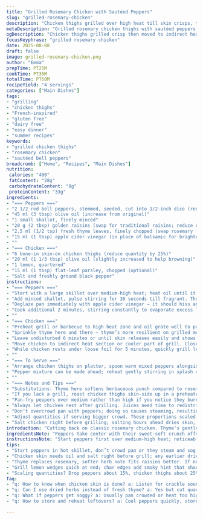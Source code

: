 ```yaml
---
title: "Grilled Rosemary Chicken with Sautéed Peppers"
slug: "grilled-rosemary-chicken"
description: "Chicken thighs grilled over high heat till skin crisps, then slow-finished indirect heat to lock juices. Sautéed diced bell peppers with shallots, golden raisins, fresh thyme instead of rosemary, apple cider vinegar swaps balsamic; cumin seed adds earthiness. Balanced sweet-tart notes from vinegar and raisins contrast smoky chicken. Simple, rustic, gluten-dairy-egg-nut free."
metaDescription: "Grilled rosemary chicken thighs with sautéed peppers, golden raisins, and fresh thyme. Bright apple cider vinegar adds tang; skin crisps, juices lock in. Rustic, gluten free."
ogDescription: "Chicken thighs grilled crisp then moved to indirect heat; peppers diced small, raisins plump, brightened by apple cider vinegar. Rustic, simple, gluten & dairy-free."
focusKeyphrase: "grilled rosemary chicken"
date: 2025-08-08
draft: false
image: grilled-rosemary-chicken.png
author: "Emma"
prepTime: PT25M
cookTime: PT35M
totalTime: PT60M
recipeYield: "4 servings"
categories: ["Main Dishes"]
tags:
- "grilling"
- "chicken thighs"
- "French-inspired"
- "gluten free"
- "dairy free"
- "easy dinner"
- "summer recipes"
keywords:
- "grilled chicken thighs"
- "rosemary chicken"
- "sautéed bell peppers"
breadcrumb: ["Home", "Recipes", "Main Dishes"]
nutrition: 
 calories: "400"
 fatContent: "28g"
 carbohydrateContent: "8g"
 proteinContent: "33g"
ingredients:
- "=== Peppers ==="
- "2 1/2 red bell peppers, stemmed, seeded, cut into 1/2-inch dice (reduce quantity by 15%)"
- "45 ml (3 tbsp) olive oil (increase from original)"
- "1 small shallot, finely minced"
- "20 g (2 tbsp) golden raisins (swap for traditional raisins; reduce quantity by 1 tbsp)"
- "2.5 ml (1/2 tsp) fresh thyme leaves, finely chopped (swap rosemary for thyme for a subtle earthier note)"
- "15 ml (1 tbsp) apple cider vinegar (in place of balsamic for brightness)"
- ""
- "=== Chicken ==="
- "6 bone-in skin-on chicken thighs (reduce quantity by 25%)"
- "20 ml (1 1/3 tbsp) olive oil (slightly increased to help browning)"
- "1 lemon, quartered"
- "15 ml (1 tbsp) flat-leaf parsley, chopped (optional)"
- "Salt and freshly ground black pepper"
instructions:
- "=== Peppers ==="
- "Start with a large skillet over medium-high heat; heat oil until it shimmers but not smoking. Toss peppers in, spread out. Listen for a faint sizzle, peppers should soften but retain some bite. Stir occasionally, letting edges caramelize lightly — look for light golden patches, not blackened."
- "Add minced shallot, pulse stirring for 30 seconds till fragrant. Throw in raisins and thyme — raisins should plump quickly but remain whole, thyme infuses subtle aroma without overpowering."
- "Deglaze pan immediately with apple cider vinegar — it should hiss and sizzle on contact, scraping up any fond stuck to the bottom to dissolve concentrated flavor buildup."
- "Cook additional 2 minutes, stirring constantly to evaporate excess liquid; peppers glossy but not muddy. Finish seasoning with salt and fresh black pepper, brief tasting to adjust balance. Keep warm, but off heat to prevent loss of texture."
- ""
- "=== Chicken ==="
- "Preheat grill or barbecue to high heat zone and oil grate well to prevent sticking. Working quickly, brush chicken thighs all over with olive oil. Season liberally with salt, freshly cracked pepper."
- "Sprinkle thyme here and there — thyme’s more resilient on grilled meat, subtly enhancing but not dominating. Set thighs skin-side down over direct heat, listen for immediate crackle as skin hits hot grate."
- "Leave undisturbed 6 minutes or until skin releases easily and shows dark golden brown hues—resist flipping too soon or skin tears. Turn thighs, sear other side 5 minutes just to brown lightly."
- "Move chicken to indirect heat section or cooler part of grill. Close lid, let finish cooking gently another 8-10 minutes. Check internal temp near bone—should reach 74C (165F) or juices run clear when pierced. Avoid guessing by time alone; touch skin—firm but springs back slightly signals doneness."
- "While chicken rests under loose foil for 5 minutes, quickly grill lemon quarters until lightly charred and soft — adds smoky citrus hint, easy squeeze brightens dish."
- ""
- "=== To Serve ==="
- "Arrange chicken thighs on platter, spoon warm mixed peppers alongside. Scatter chopped parsley over meat for color and freshness. Squeeze charred lemon wedges over everything just before eating."
- "Pepper mixture can be made ahead; reheat gently stirring in splash of water or stock, to loosen if it thickened too much."
- ""
- "=== Notes and Tips ==="
- "Substitutions: Thyme here softens herbaceous punch compared to rosemary, great if you prefer gentler flavor or thyme sitting well with sweet raisins. Apple cider vinegar lighter and tangier than balsamic; if balsamic on hand, feel free to revert but reduce quantity to avoid overpowering sweetness."
- "If you lack a grill, roast chicken thighs skin-side up in a preheated 230C (450F) oven on a wire rack in roasting pan for 35-40 minutes, finishing under broiler last 3-4 minutes to crisp skin, watching closely."
- "Pan-fry peppers over medium rather than high if you notice they burn too fast, stirring more often to prevent scorching. Raisins sometimes scorch quickly due to sugar content; add them late enough to avoid this."
- "Always let chicken rest after grilling. Juices need time to redistribute or they spill out when cut, creating dry meat—one of the biggest rookie mistakes."
- "Don’t overcrowd pan with peppers; doing so causes steaming, resulting in soggy peppers rather than the wanted tender-crisp with some caramelization."
- "Adjust quantities if serving bigger crowd. These proportions scaled down by about 30% from original for lighter portioning; adjust oil amounts proportionally if increased quantities to keep browning efficiency."
- "Salt chicken right before grilling; salting hours ahead dries skin, works if you want super-crisp but risks meat drying if too long."
introduction: "Cutting back on classic rosemary chicken. Thyme's gentler, pairs nicely with sweet raisins. Apple cider vinegar gives a sharp zing rather than syrupy balsamic — sometimes less is more. Chicken thighs, skin on for crunch, grilled hot then moved off direct heat to finish like a pro. Peppers diced smaller for even cooking but not mush. Watch those raisins closely—sugar burns faster than you think. Lemon grilled for smoky brightness. Learned that resting chicken changes everything. Don’t rush. Peppers need room to fry, no crowding or you get soggy mess. Quick shallot add for aroma right after peppers soften. Timing’s everything, but look, listen, smell your food. Food talks back when you pay attention."
ingredientsNote: "Peppers take center with their sweet-soft crunch offset by plump raisins; downsized by 15% from original to avoid overeating carbs. Thyme instead of rosemary softens the herbal punch, better suited to raisins’ sweetness. Swapped balsamic for apple cider vinegar to add brightness without sticky sweetness overpowering peppers. Oil quantity upped slightly to encourage caramelization without burning. Use fresh thyme if you’ve got it; dried can overpower here. Chicken quantity trimmed to 6 thighs, easier for four people especially with sides. More oil on chicken skin promotes better crisping during grilling. Lemon wedges grilled last minute to avoid drying out. Parsley optional but adds fresh herbal note and color. Great for dairy/nut/egg/gluten restrictions. Remember to season well—salt and pepper are your best friends here."
instructionsNote: "Start peppers first over medium-high heat; noticeable sizzle means pan is hot enough. Don't crowd pan or peppers steam and soften too much. Golden edges mean Maillard reaction kicked in. Add shallots only after peppers show some color to avoid burning shallots’ sugars. Raisins added late to prevent bitterness. Vinegar deglaze brings brightness while loosening flavor bits stuck to pan. Stir consistently after adding acid so flavors meld evenly. Chicken grilled in two phases - direct heat for skin browning then indirect for slow finish prevents dryness—trust me, many skip this step and dry out meat. Resting meat 5 minutes prevents juice loss. Grilling lemons char edges for smoky aroma, elevates final squeeze. Salt chicken just before grilling to maintain skin texture. Check doneness by feel and appearance, not just time; a firm bounce-back finger press on skin signals cooked but still juicy. Don't flip chicken repeatedly or skin tears. Make sure grill grates are oiled — no sticking means intact crispy skin."
tips:
- "Start peppers in hot skillet, don’t crowd pan or they steam and sog. Wait for faint sizzle, edges brown just slight; listen sharp. Throw shallots in only when peppers show color. Raisins last minute, else scorch quick. Vinegar hits pan makes that sizzle pop, scrape fond up fast or flavor dulls. Stir constantly once acid in; evaporation dialed in to stop sogginess."
- "Chicken skin needs oil and salt right before grill; any earlier dries and tears. High heat first, skin hits grate makes crackle sound; wait six solid minutes no peeking. Dark golden edges means Maillard working. Flip once only; flipping early rips skin. Move to indirect after sear, let heat finish slow or risk dry meat. Check doneness by feel—skin firm but springy—not just timer countdown."
- "Thyme replaces rosemary, softer herb note fits raisins better. If no fresh, dried risks overpower. Apple cider vinegar swaps balsamic; less thick, sharper bite. Can switch vinegar types but reduce balsamic qty due to sweetness; balance crucial. Raisins plump fast; keep a close eye or burn. Add water or stock splash when reheating leftovers to loosen pepper mix if thickened."
- "Grill lemon wedges quick at end; char edges add smoky hint that sharpens chicken flavor. Easy but makes difference. Rest chicken loosely tented five min; juices redistribute or spill when cut otherwise. Overcrowd pan with peppers and texture dies—use lower heat if frying seems too fast, slow caramelization better."
- "Scaling quantities? Drop peppers about 15%, chicken thighs about 25% from original. Oil scaling matters—too little burns, too much soggy. Adjust proportionally for browning efficiency. Parsley optional—adds fresh color clear brightness. Grilling indoors? Use oven at 230C on rack, broil last three minutes for skin crisp. Watch timing carefully; texture cues more reliable than clock."
faq:
- "q: How to know when chicken skin is done? a: Listen for crackle sound first; six minutes skin-side down. When it releases easily and looks dark golden brown, flip. Feel skin firm but springy to touch. Don’t flip too soon or skin tears. Time helps but watch texture and sound."
- "q: Can I use dried herbs instead of fresh thyme? a: Yes but cut quantity back. Dried more pungent here; use sparingly. Fresh thyme offers subtle earthiness fits raisins well. Rosemary swaps but stronger punch. Dried rosemary risks overshadowing sweet notes. Dried thyme ok if fresh unavailable but adjust carefully."
- "q: What if peppers get soggy? a: Usually pan crowded or heat too high. Steam builds trapping moisture. Use bigger skillet or smaller batches. Stir less, let edges brown lightly not blacken. Medium rather than high heat, slower caramelization wins. Add raisins last to avoid scorch. Deglazing vinegar cuts through excess moisture."
- "q: How to store and reheat leftovers? a: Cool peppers quickly, store airtight. Reheat gently with splash of water or stock to loosen if thick. Chicken back in oven or skillet at medium heat; avoid microwave if possible or skin soggy. Lemon wedges optional but fresh squeeze brightens cold leftovers."

---
```


